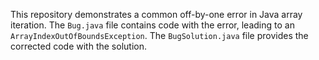 This repository demonstrates a common off-by-one error in Java array iteration. The `Bug.java` file contains code with the error, leading to an `ArrayIndexOutOfBoundsException`. The `BugSolution.java` file provides the corrected code with the solution.